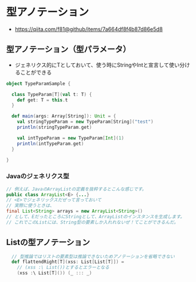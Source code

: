 # 型アノテーション
- https://qiita.com/f81@github/items/7a664df8f4b87d86e5d8

## 型アノテーション（型パラメータ）
- ジェネリクス的にTとしておいて、使う時にStringやIntと宣言して使い分けることができる
```scala
object TypeParamSample {

  class TypeParam[T](val t: T) {
    def get: T = this.t
  }

  def main(args: Array[String]): Unit = {
    val stringTypeParam = new TypeParam[String]("test")
    println(stringTypeParam.get)

    val intTypeParam = new TypeParam[Int](1)
    println(intTypeParam.get)
  }

}
```

### Javaのジェネリクス型
```java
// 例えば、JavaのArrayListの定義を抜粋するとこんな感じです。
public class ArrayList<E> {...}
// <E>でジェネリックスだぜって言っておいて
// 実際に使うときは、
final List<String> arrays = new ArrayList<String>()
// として、EだったところにStringとして、ArrayListのインスタンスを生成します。
// これでこのListには、String型の要素しか入れれないぜ！てことができるんだ。
```



## Listの型アノテーション
```scala
  // 型推論ではリストの要素型は推論できないためアノテーションを省略できない　
  def flattendRight[T](xss: List[List[T]]) =
    // (xss :\ List())とするとエラーとなる
    (xss :\ List[T]()) (_ ::: _)
```
